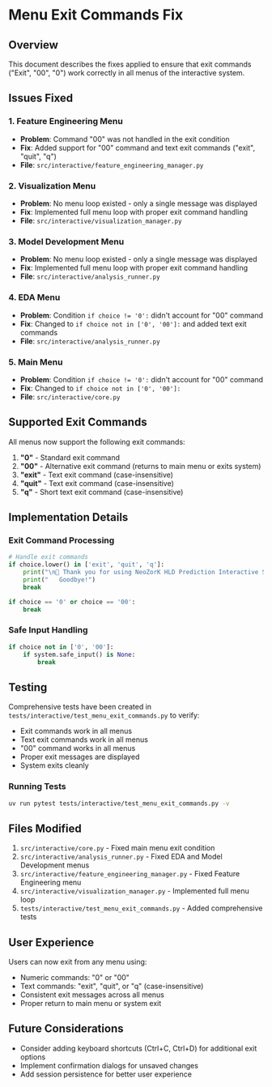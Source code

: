 # Menu Exit Commands Fix

## Overview

This document describes the fixes applied to ensure that exit commands ("Exit", "00", "0") work correctly in all menus of the interactive system.

## Issues Fixed

### 1. Feature Engineering Menu
- **Problem**: Command "00" was not handled in the exit condition
- **Fix**: Added support for "00" command and text exit commands ("exit", "quit", "q")
- **File**: `src/interactive/feature_engineering_manager.py`

### 2. Visualization Menu
- **Problem**: No menu loop existed - only a single message was displayed
- **Fix**: Implemented full menu loop with proper exit command handling
- **File**: `src/interactive/visualization_manager.py`

### 3. Model Development Menu
- **Problem**: No menu loop existed - only a single message was displayed
- **Fix**: Implemented full menu loop with proper exit command handling
- **File**: `src/interactive/analysis_runner.py`

### 4. EDA Menu
- **Problem**: Condition `if choice != '0':` didn't account for "00" command
- **Fix**: Changed to `if choice not in ['0', '00']:` and added text exit commands
- **File**: `src/interactive/analysis_runner.py`

### 5. Main Menu
- **Problem**: Condition `if choice != '0':` didn't account for "00" command
- **Fix**: Changed to `if choice not in ['0', '00']:`
- **File**: `src/interactive/core.py`

## Supported Exit Commands

All menus now support the following exit commands:

1. **"0"** - Standard exit command
2. **"00"** - Alternative exit command (returns to main menu or exits system)
3. **"exit"** - Text exit command (case-insensitive)
4. **"quit"** - Text exit command (case-insensitive)
5. **"q"** - Short text exit command (case-insensitive)

## Implementation Details

### Exit Command Processing

```python
# Handle exit commands
if choice.lower() in ['exit', 'quit', 'q']:
    print("\n👋 Thank you for using NeoZorK HLD Prediction Interactive System!")
    print("   Goodbye!")
    break

if choice == '0' or choice == '00':
    break
```

### Safe Input Handling

```python
if choice not in ['0', '00']:
    if system.safe_input() is None:
        break
```

## Testing

Comprehensive tests have been created in `tests/interactive/test_menu_exit_commands.py` to verify:

- Exit commands work in all menus
- Text exit commands work in all menus
- "00" command works in all menus
- Proper exit messages are displayed
- System exits cleanly

### Running Tests

```bash
uv run pytest tests/interactive/test_menu_exit_commands.py -v
```

## Files Modified

1. `src/interactive/core.py` - Fixed main menu exit condition
2. `src/interactive/analysis_runner.py` - Fixed EDA and Model Development menus
3. `src/interactive/feature_engineering_manager.py` - Fixed Feature Engineering menu
4. `src/interactive/visualization_manager.py` - Implemented full menu loop
5. `tests/interactive/test_menu_exit_commands.py` - Added comprehensive tests

## User Experience

Users can now exit from any menu using:
- Numeric commands: "0" or "00"
- Text commands: "exit", "quit", or "q" (case-insensitive)
- Consistent exit messages across all menus
- Proper return to main menu or system exit

## Future Considerations

- Consider adding keyboard shortcuts (Ctrl+C, Ctrl+D) for additional exit options
- Implement confirmation dialogs for unsaved changes
- Add session persistence for better user experience
